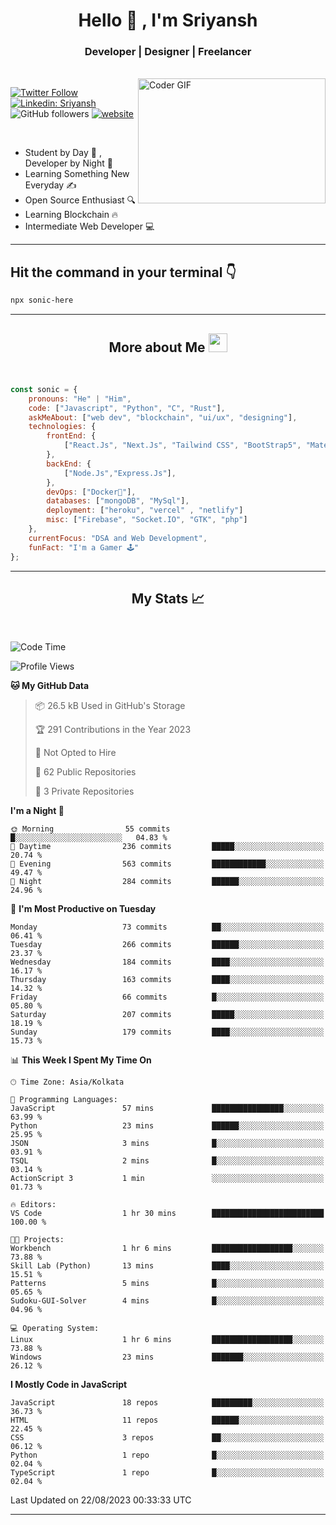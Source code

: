 
<h1 align="center">Hello  👋 , I'm Sriyansh</h1>
<h3 align="center">Developer | Designer | Freelancer </h3>
<br>
<img alt="Coder GIF" align="right" height=200 width=300 src="https://miro.medium.com/max/1360/0*7Q3yvSIv_t0ioJ-Z.gif" />

[![Twitter Follow](https://img.shields.io/twitter/follow/ShivamSriyansh?label=Follow)](https://twitter.com/intent/follow?screen_name=ShivamSriyansh)
[![Linkedin: Sriyansh](https://img.shields.io/badge/-Sriyansh-blue?style=flat-square&logo=Linkedin&logoColor=white&link=https://www.linkedin.com/in/sriyansh-shivam/)](https://www.linkedin.com/in/sriyansh-shivam/)
![GitHub followers](https://img.shields.io/github/followers/SoNiC-HeRE?label=Follow&style=social)
[![website](https://img.shields.io/badge/Website-46a2f1.svg?&style=flat-square&logo=Google-Chrome&logoColor=white&link=https://ss-portfolio.vercel.app/)](https://ss-portfolio.vercel.app/)

<br/>

- Student by Day 🌅 , Developer by Night 🌃
- Learning Something New Everyday ✍️
- Open Source Enthusiast 🔍
- Learning Blockchain 🔥
- Intermediate Web Developer 💻



<hr/>

## Hit the command in your terminal 👇
```bash
npx sonic-here
```

<hr/>
<h2 align="center">More about Me <img src="https://emojis.slackmojis.com/emojis/images/1531849430/4246/blob-sunglasses.gif?1531849430" width="30"/> </h3>
<br>

```javascript
const sonic = {
    pronouns: "He" | "Him",
    code: ["Javascript", "Python", "C", "Rust"],
    askMeAbout: ["web dev", "blockchain", "ui/ux", "designing"],
    technologies: {
        frontEnd: {
            ["React.Js", "Next.Js", "Tailwind CSS", "BootStrap5", "MaterialUI"]
        },
        backEnd: {
            ["Node.Js","Express.Js"],
        },
        devOps: ["Docker🐳"],
        databases: ["mongoDB", "MySql"],
        deployment: ["heroku", "vercel" , "netlify"]
        misc: ["Firebase", "Socket.IO", "GTK", "php"]
    },
    currentFocus: "DSA and Web Development",
    funFact: "I'm a Gamer 🕹️"
};
```
<hr/>

<h2 align="center"> My Stats 📈 </h2>
<br />

<!--START_SECTION:waka-->
![Code Time](http://img.shields.io/badge/Code%20Time-28%20hrs%2026%20mins-blue)

![Profile Views](http://img.shields.io/badge/Profile%20Views-1-blue)

**🐱 My GitHub Data** 

> 📦 26.5 kB Used in GitHub's Storage 
 > 
> 🏆 291 Contributions in the Year 2023
 > 
> 🚫 Not Opted to Hire
 > 
> 📜 62 Public Repositories 
 > 
> 🔑 3 Private Repositories 
 > 
**I'm a Night 🦉** 

```text
🌞 Morning                55 commits          █░░░░░░░░░░░░░░░░░░░░░░░░   04.83 % 
🌆 Daytime                236 commits         █████░░░░░░░░░░░░░░░░░░░░   20.74 % 
🌃 Evening                563 commits         ████████████░░░░░░░░░░░░░   49.47 % 
🌙 Night                  284 commits         ██████░░░░░░░░░░░░░░░░░░░   24.96 % 
```
📅 **I'm Most Productive on Tuesday** 

```text
Monday                   73 commits          ██░░░░░░░░░░░░░░░░░░░░░░░   06.41 % 
Tuesday                  266 commits         ██████░░░░░░░░░░░░░░░░░░░   23.37 % 
Wednesday                184 commits         ████░░░░░░░░░░░░░░░░░░░░░   16.17 % 
Thursday                 163 commits         ████░░░░░░░░░░░░░░░░░░░░░   14.32 % 
Friday                   66 commits          █░░░░░░░░░░░░░░░░░░░░░░░░   05.80 % 
Saturday                 207 commits         █████░░░░░░░░░░░░░░░░░░░░   18.19 % 
Sunday                   179 commits         ████░░░░░░░░░░░░░░░░░░░░░   15.73 % 
```


📊 **This Week I Spent My Time On** 

```text
🕑︎ Time Zone: Asia/Kolkata

💬 Programming Languages: 
JavaScript               57 mins             ████████████████░░░░░░░░░   63.99 % 
Python                   23 mins             ██████░░░░░░░░░░░░░░░░░░░   25.95 % 
JSON                     3 mins              █░░░░░░░░░░░░░░░░░░░░░░░░   03.91 % 
TSQL                     2 mins              █░░░░░░░░░░░░░░░░░░░░░░░░   03.14 % 
ActionScript 3           1 min               ░░░░░░░░░░░░░░░░░░░░░░░░░   01.73 % 

🔥 Editors: 
VS Code                  1 hr 30 mins        █████████████████████████   100.00 % 

🐱‍💻 Projects: 
Workbench                1 hr 6 mins         ██████████████████░░░░░░░   73.88 % 
Skill Lab (Python)       13 mins             ████░░░░░░░░░░░░░░░░░░░░░   15.51 % 
Patterns                 5 mins              █░░░░░░░░░░░░░░░░░░░░░░░░   05.65 % 
Sudoku-GUI-Solver        4 mins              █░░░░░░░░░░░░░░░░░░░░░░░░   04.96 % 

💻 Operating System: 
Linux                    1 hr 6 mins         ██████████████████░░░░░░░   73.88 % 
Windows                  23 mins             ███████░░░░░░░░░░░░░░░░░░   26.12 % 
```

**I Mostly Code in JavaScript** 

```text
JavaScript               18 repos            █████████░░░░░░░░░░░░░░░░   36.73 % 
HTML                     11 repos            ██████░░░░░░░░░░░░░░░░░░░   22.45 % 
CSS                      3 repos             ██░░░░░░░░░░░░░░░░░░░░░░░   06.12 % 
Python                   1 repo              █░░░░░░░░░░░░░░░░░░░░░░░░   02.04 % 
TypeScript               1 repo              █░░░░░░░░░░░░░░░░░░░░░░░░   02.04 % 
```




 Last Updated on 22/08/2023 00:33:33 UTC
<!--END_SECTION:waka-->
<hr />
